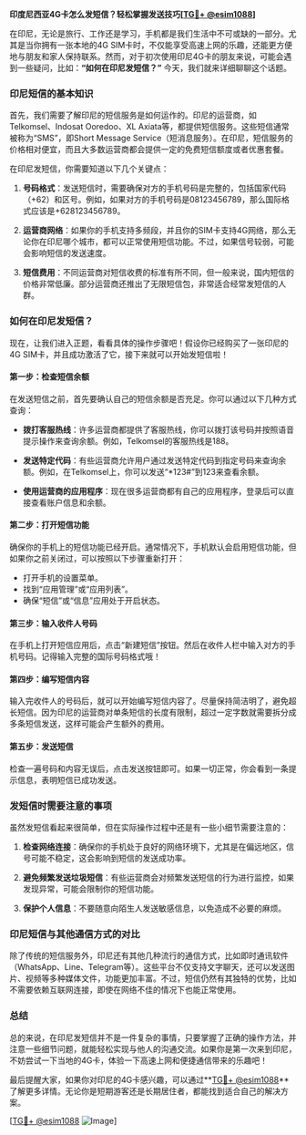 **印度尼西亚4G卡怎么发短信？轻松掌握发送技巧[[TG💪+ @esim1088](https://t.me/s/esim1088)]**

在印尼，无论是旅行、工作还是学习，手机都是我们生活中不可或缺的一部分。尤其是当你拥有一张本地的4G SIM卡时，不仅能享受高速上网的乐趣，还能更方便地与朋友和家人保持联系。然而，对于初次使用印尼4G卡的朋友来说，可能会遇到一些疑问，比如：**“如何在印尼发短信？”** 今天，我们就来详细聊聊这个话题。

### 印尼短信的基本知识

首先，我们需要了解印尼的短信服务是如何运作的。印尼的运营商，如Telkomsel、Indosat Ooredoo、XL Axiata等，都提供短信服务。这些短信通常被称为“SMS”，即Short Message Service（短消息服务）。在印尼，短信服务的价格相对便宜，而且大多数运营商都会提供一定的免费短信额度或者优惠套餐。

在印尼发短信，你需要知道以下几个关键点：

1. **号码格式**：发送短信时，需要确保对方的手机号码是完整的，包括国家代码（+62）和区号。例如，如果对方的手机号码是08123456789，那么国际格式应该是+628123456789。
   
2. **运营商网络**：如果你的手机支持多频段，并且你的SIM卡支持4G网络，那么无论你在印尼哪个城市，都可以正常使用短信功能。不过，如果信号较弱，可能会影响短信的发送速度。

3. **短信费用**：不同运营商对短信收费的标准有所不同，但一般来说，国内短信的价格非常低廉。部分运营商还推出了无限短信包，非常适合经常发短信的人群。

### 如何在印尼发短信？

现在，让我们进入正题，看看具体的操作步骤吧！假设你已经购买了一张印尼的4G SIM卡，并且成功激活了它，接下来就可以开始发短信啦！

#### 第一步：检查短信余额

在发送短信之前，首先要确认自己的短信余额是否充足。你可以通过以下几种方式查询：

- **拨打客服热线**：许多运营商都提供了客服热线，你可以拨打该号码并按照语音提示操作来查询余额。例如，Telkomsel的客服热线是188。
  
- **发送特定代码**：有些运营商允许用户通过发送特定代码到指定号码来查询余额。例如，在Telkomsel上，你可以发送“*123#”到123来查看余额。

- **使用运营商的应用程序**：现在很多运营商都有自己的应用程序，登录后可以直接查看账户信息和余额。

#### 第二步：打开短信功能

确保你的手机上的短信功能已经开启。通常情况下，手机默认会启用短信功能，但如果你之前关闭过，可以按照以下步骤重新打开：

- 打开手机的设置菜单。
- 找到“应用管理”或“应用列表”。
- 确保“短信”或“信息”应用处于开启状态。

#### 第三步：输入收件人号码

在手机上打开短信应用后，点击“新建短信”按钮。然后在收件人栏中输入对方的手机号码。记得输入完整的国际号码格式哦！

#### 第四步：编写短信内容

输入完收件人的号码后，就可以开始编写短信内容了。尽量保持简洁明了，避免超长短信。因为印尼的运营商对单条短信的长度有限制，超过一定字数就需要拆分成多条短信发送，这样可能会产生额外的费用。

#### 第五步：发送短信

检查一遍号码和内容无误后，点击发送按钮即可。如果一切正常，你会看到一条提示信息，表明短信已成功发送。

### 发短信时需要注意的事项

虽然发短信看起来很简单，但在实际操作过程中还是有一些小细节需要注意的：

1. **检查网络连接**：确保你的手机处于良好的网络环境下，尤其是在偏远地区，信号可能不稳定，这会影响到短信的发送成功率。

2. **避免频繁发送垃圾短信**：有些运营商会对频繁发送短信的行为进行监控，如果发现异常，可能会限制你的短信功能。

3. **保护个人信息**：不要随意向陌生人发送敏感信息，以免造成不必要的麻烦。

### 印尼短信与其他通信方式的对比

除了传统的短信服务外，印尼还有其他几种流行的通信方式，比如即时通讯软件（WhatsApp、Line、Telegram等）。这些平台不仅支持文字聊天，还可以发送图片、视频等多种媒体文件，功能更加丰富。不过，短信仍然有其独特的优势，比如不需要依赖互联网连接，即使在网络不佳的情况下也能正常使用。

### 总结

总的来说，在印尼发短信并不是一件复杂的事情，只要掌握了正确的操作方法，并注意一些细节问题，就能轻松实现与他人的沟通交流。如果你是第一次来到印尼，不妨尝试一下当地的4G卡，体验一下高速上网和便捷通信带来的乐趣吧！

最后提醒大家，如果你对印尼的4G卡感兴趣，可以通过**[TG💪+ @esim1088](https://t.me/s/esim1088)**了解更多详情。无论你是短期游客还是长期居住者，都能找到适合自己的解决方案。

[[TG💪+ @esim1088](https://t.me/s/esim1088) ![Image](https://i.postimg.cc/4NQfJmqS/Snipaste-2025-05-13-00-14-12.png)]